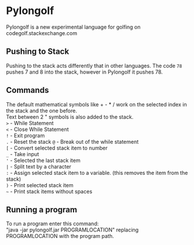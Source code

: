 # Pylongolf
Pylongolf is a new experimental language for golfing on codegolf.stackexchange.com

## Pushing to Stack
Pushing to the stack acts differently that in other languages.
The code `78` pushes 7 and 8 into the stack, however in Pylongolf it pushes 78.

## Commands
The default mathematical symbols like + - * / work on the selected index in the stack and the one before.  
Text between 2 " symbols is also added to the stack.  
`>` - While Statement  
`<` - Close While Statement  
`!` - Exit program  
`.` - Reset the stack 
`@` - Break out of the while statement  
`[` - Convert selected stack item to number  
`_` - Take input  
`'` - Selected the last stack item  
`|` - Split text by a character  
`:` - Assign selected stack item to a variable. (this removes the item from the stack)  
`)` - Print selected stack item  
`~` - Print stack items without spaces  

## Running a program
To run a program enter this command:  
"java -jar pylongolf.jar PROGRAMLOCATION" replacing PROGRAMLOCATION with the program path.
